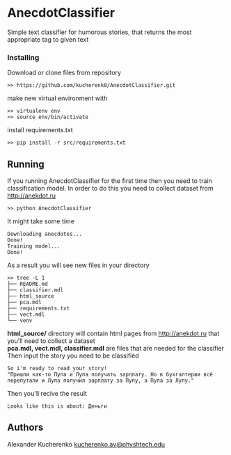 # AnecdotClassifier

Simple text classifier for humorous stories, that returns the most appropriate tag to given text

### Installing

Download or clone files from repository 
```
>> https://github.com/kucherenk0/AnecdotClassifier.git
```
make new virtual environment with
```
>> virtualenv env
>> source env/bin/activate
```
install requirements.txt
```
>> pip install -r src/requirements.txt
```
## Running 

If you running AnecdotClassifier for the first time then you need to train classification model.
In order to do this you need to collect dataset from http://anekdot.ru

```
>> python AnecdotClassifier 
```
It might take some time

```
Downloading anecdotes...
Done!
Training model...
Done!
```
As a result you will see new files in your directory 
```
>> tree -L 1
├── README.md
├── classifier.mdl
├── html_source
├── pca.mdl
├── requirements.txt
├── vect.mdl
└── venv
```
**html_source/** directory will contain html pages from  http://anekdot.ru that you'll need to collect a dataset <br>
**pca.mdl, vect.mdl, classifier.mdl** are files that are needed for the classifier<br>
Then input the story you need to be classified
```
So i'm ready to read your story!
"Пришли как-то Пупа и Лупа получать зарплату. Но в бухгалтерии всё перепутали и Лупа получил зарплату за Пупу, а Пупа за Лупу."
```
Then you'll recive the result
```
Looks like this is about: Деньги
```

## Authors

Alexander Kucherenko kucherenko.av@physhtech.edu

